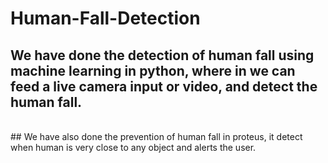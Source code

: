 # Human-Fall-Detection
## We have done the detection of human fall using machine learning in python, where in we can feed a live camera input or video, and detect the human fall.
<br>
## We have also done the prevention of human fall in proteus, it detect when human is very close to any object and alerts the user. 
